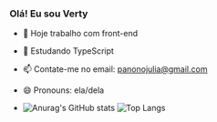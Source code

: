 ### Olá! Eu sou Verty

- 🔭 Hoje trabalho com front-end
- 🌱 Estudando TypeScript
- 📫 Contate-me no email: panonojulia@gmail.com
- 😄 Pronouns: ela/dela

- ![Anurag's GitHub stats](https://github-readme-stats.vercel.app/api?username=anuraghazra&show_icons=true&theme=radical)
![Top Langs](https://github-readme-stats.vercel.app/api/top-langs/?username=anuraghazra&hide_progress=true)
